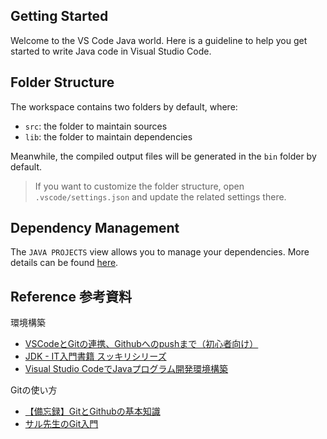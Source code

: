 ## Getting Started

Welcome to the VS Code Java world. Here is a guideline to help you get started to write Java code in Visual Studio Code.

## Folder Structure

The workspace contains two folders by default, where:

- `src`: the folder to maintain sources
- `lib`: the folder to maintain dependencies

Meanwhile, the compiled output files will be generated in the `bin` folder by default.

> If you want to customize the folder structure, open `.vscode/settings.json` and update the related settings there.

## Dependency Management

The `JAVA PROJECTS` view allows you to manage your dependencies. More details can be found [here](https://github.com/microsoft/vscode-java-dependency#manage-dependencies).

## Reference 参考資料

環境構築
* [VSCodeとGitの連携、Githubへのpushまで（初心者向け）](https://qiita.com/midori-game/items/0abf0013a70790518738)
* [JDK - IT入門書籍 スッキリシリーズ](https://sukkiri.jp/technologies/processors/jdk)
* [Visual Studio CodeでJavaプログラム開発環境構築](https://qiita.com/brgd/items/da54e5db258bc9d2538a)

Gitの使い方
* [【備忘録】GitとGithubの基本知識](https://qiita.com/moonbass630/items/383fc8300a83784e4c82)
* [サル先生のGit入門](https://backlog.com/ja/git-tutorial/)

